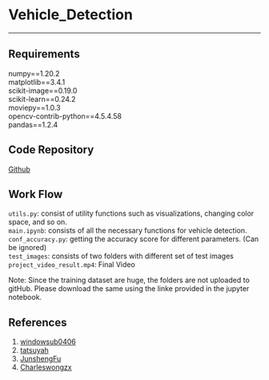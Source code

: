 # Vehicle_Detection
---------------------------------

## Requirements  
numpy==1.20.2  
matplotlib==3.4.1  
scikit-image==0.19.0  
scikit-learn==0.24.2  
moviepy==1.0.3  
opencv-contrib-python==4.5.4.58  
pandas==1.2.4 

## Code Repository 
[Github](https://github.com/JEENB/Vehicle_Detection)

## Work Flow
`utils.py`: consist of utility functions such as visualizations, changing color space, and so on.    
`main.ipynb`: consists of all the necessary functions for vehicle detection.  
`conf_accuracy.py`: getting the accuracy score for different parameters. (Can be ignored)   
`test_images`: consists of two folders with different set of test images    
`project_video_result.mp4`: Final Video   

Note: Since the training dataset are huge, the folders are not uploaded to gitHub. Please download the same using the linke provided in the jupyter notebook. 


## References
1. [windowsub0406](https://github.com/tatsuyah/vehicle-detection)
2. [tatsuyah](https://github.com/windowsub0406/Vehicle-Detection-YOLO-ver)
3. [JunshengFu](https://github.com/JunshengFu/vehicle-detection)
4. [Charleswongzx](https://github.com/charleswongzx/Vehicle-Detection)
